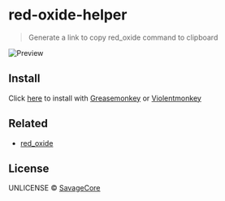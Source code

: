 # red-oxide-helper

> Generate a link to copy red_oxide command to clipboard

![Preview](https://github.com/SavageCore/red-oxide-helper/assets/171312/2cd5424e-a38d-49d0-ae52-e34d1948a1ec)


## Install

Click [here](https://github.com/SavageCore/red-oxide-helper/releases/latest/download/red-oxide-helper.user.js) to install with [Greasemonkey](https://www.greasespot.net/) or [Violentmonkey](https://violentmonkey.github.io/)

## Related

- [red_oxide](https://github.com/DevYukine/red_oxide)


## License

UNLICENSE © [SavageCore](https://savagecore.eu)
